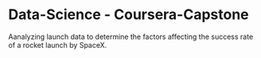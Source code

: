 # Data-Science - Coursera-Capstone

Aanalyzing launch data to determine the factors affecting the success rate of a rocket launch by SpaceX.
